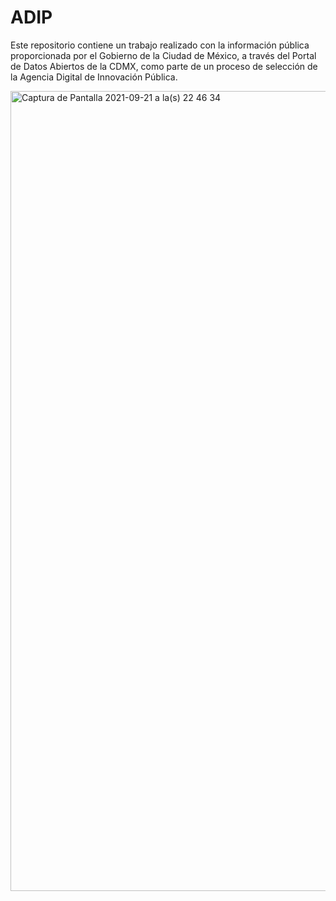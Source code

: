 # ADIP
 Este repositorio contiene un trabajo realizado con la información pública proporcionada por el Gobierno de la Ciudad de México, a través del Portal de Datos Abiertos de la CDMX, como parte de un proceso de selección de la Agencia Digital de Innovación Pública.

<img width="1280" alt="Captura de Pantalla 2021-09-21 a la(s) 22 46 34" src="https://user-images.githubusercontent.com/47362216/134433174-fd0045ce-5e1a-4bf7-b439-6b150774f17a.png">
